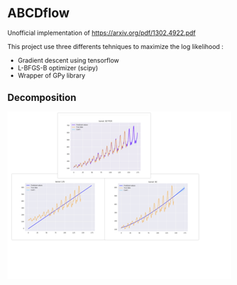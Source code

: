 # ABCDflow 

Unofficial implementation of https://arxiv.org/pdf/1302.4922.pdf

This project use three differents tehniques to maximize the log likelihood :
- Gradient descent using tensorflow 
- L-BFGS-B optimizer (scipy)
- Wrapper of GPy library


Decomposition
-------------
![Decompo](decomp.png)
